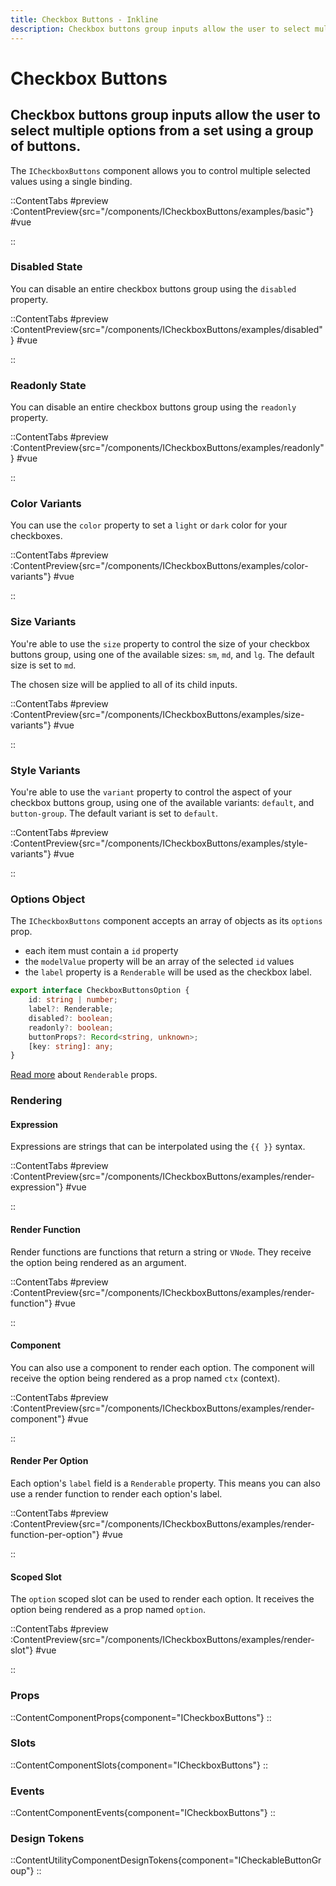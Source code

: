 ```yaml
---
title: Checkbox Buttons - Inkline
description: Checkbox buttons group inputs allow the user to select multiple options from a set using a group of buttons. 
---
```


# Checkbox Buttons
## Checkbox buttons group inputs allow the user to select multiple options from a set using a group of buttons. 

The `ICheckboxButtons` component allows you to control multiple selected values using a single binding.

::ContentTabs
#preview
:ContentPreview{src="/components/ICheckboxButtons/examples/basic"}
#vue
<!-- Autodocs{src="@inkline/inkline/components/ICheckboxButtons/examples/basic.raw.vue" lang="vue"} -->
::

### Disabled State
You can disable an entire checkbox buttons group using the `disabled` property.

::ContentTabs
#preview
:ContentPreview{src="/components/ICheckboxButtons/examples/disabled"}
#vue
<!-- Autodocs{src="@inkline/inkline/components/ICheckboxButtons/examples/disabled.raw.vue" lang="vue"} -->
::

### Readonly State
You can disable an entire checkbox buttons group using the `readonly` property.

::ContentTabs
#preview
:ContentPreview{src="/components/ICheckboxButtons/examples/readonly"}
#vue
<!-- Autodocs{src="@inkline/inkline/components/ICheckboxButtons/examples/readonly.raw.vue" lang="vue"} -->
::


### Color Variants
You can use the `color` property to set a `light` or `dark` color for your checkboxes.

::ContentTabs
#preview
:ContentPreview{src="/components/ICheckboxButtons/examples/color-variants"}
#vue
<!-- Autodocs{src="@inkline/inkline/components/ICheckboxButtons/examples/color-variants.raw.vue" lang="vue"} -->
::

### Size Variants
You're able to use the `size` property to control the size of your checkbox buttons group, using one of the available sizes: `sm`, `md`, and `lg`. The default size is set to `md`. 

The chosen size will be applied to all of its child inputs.

::ContentTabs
#preview
:ContentPreview{src="/components/ICheckboxButtons/examples/size-variants"}
#vue
<!-- Autodocs{src="@inkline/inkline/components/ICheckboxButtons/examples/size-variants.raw.vue" lang="vue"} -->
::

### Style Variants
You're able to use the `variant` property to control the aspect of your checkbox buttons group, using one of the available variants: `default`, and `button-group`. The default variant is set to `default`. 

::ContentTabs
#preview
:ContentPreview{src="/components/ICheckboxButtons/examples/style-variants"}
#vue
<!-- Autodocs{src="@inkline/inkline/components/ICheckboxButtons/examples/style-variants.raw.vue" lang="vue"} -->
::

### Options Object
The `ICheckboxButtons` component accepts an array of objects as its `options` prop.
- each item must contain a `id` property
- the `modelValue` property will be an array of the selected `id` values
- the `label` property is a `Renderable` will be used as the checkbox label.

```ts
export interface CheckboxButtonsOption {
    id: string | number;
    label?: Renderable;
    disabled?: boolean;
    readonly?: boolean;
    buttonProps?: Record<string, unknown>;
    [key: string]: any;
}
```

[Read more](/docs/utilities/components/renderable) about `Renderable` props.

### Rendering

#### Expression
Expressions are strings that can be interpolated using the `{{ }}` syntax. 

::ContentTabs
#preview
:ContentPreview{src="/components/ICheckboxButtons/examples/render-expression"}
#vue
<!-- Autodocs{src="@inkline/inkline/components/ICheckboxButtons/examples/render-expression.raw.vue" lang="vue"} -->
::

#### Render Function
Render functions are functions that return a string or `VNode`. They receive the option being rendered as an argument.

::ContentTabs
#preview
:ContentPreview{src="/components/ICheckboxButtons/examples/render-function"}
#vue
<!-- Autodocs{src="@inkline/inkline/components/ICheckboxButtons/examples/render-function.raw.vue" lang="vue"} -->
::

#### Component
You can also use a component to render each option. The component will receive the option being rendered as a prop named `ctx` (context).

::ContentTabs
#preview
:ContentPreview{src="/components/ICheckboxButtons/examples/render-component"}
#vue
<!-- Autodocs{src="@inkline/inkline/components/ICheckboxButtons/examples/render-component.raw.vue" lang="vue"} -->
::

#### Render Per Option
Each option's `label` field is a `Renderable` property. This means you can also use a render function to render each option's label.

::ContentTabs
#preview
:ContentPreview{src="/components/ICheckboxButtons/examples/render-function-per-option"}
#vue
<!-- Autodocs{src="@inkline/inkline/components/ICheckboxButtons/examples/render-function-per-option.raw.vue" lang="vue"} -->
::

#### Scoped Slot
The `option` scoped slot can be used to render each option. It receives the option being rendered as a prop named `option`.

::ContentTabs
#preview
:ContentPreview{src="/components/ICheckboxButtons/examples/render-slot"}
#vue
<!-- Autodocs{src="@inkline/inkline/components/ICheckboxButtons/examples/render-slot.raw.vue" lang="vue"} -->
::


### Props
::ContentComponentProps{component="ICheckboxButtons"}
::

### Slots
::ContentComponentSlots{component="ICheckboxButtons"}
::

### Events
::ContentComponentEvents{component="ICheckboxButtons"}
::

### Design Tokens
::ContentUtilityComponentDesignTokens{component="ICheckableButtonGroup"}
::

